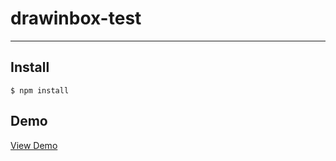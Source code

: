 # drawinbox-test

***
## Install

```
$ npm install
```

## Demo

<a href="https://mysterious-sands-12707.herokuapp.com/" target="_blank">View Demo</a>

